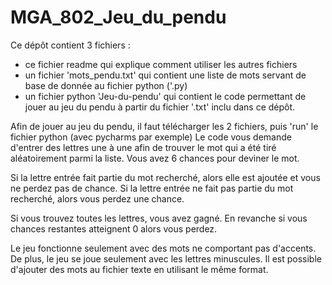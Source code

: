 # MGA_802_Jeu_du_pendu
Ce dépôt contient 3 fichiers :
- ce fichier readme qui explique comment utiliser les autres fichiers
- un fichier 'mots_pendu.txt' qui contient une liste de mots servant de base de donnée au fichier python ('.py)
- un fichier python 'Jeu-du-pendu' qui contient le code permettant de jouer au jeu du pendu à partir du fichier '.txt' inclu dans ce dépôt.

Afin de jouer au jeu du pendu, il faut télécharger les 2 fichiers, puis 'run' le fichier python (avec pycharms par exemple) 
Le code vous demande d'entrer des lettres une à une afin de trouver le mot qui a été tiré aléatoirement parmi la liste.
Vous avez 6 chances pour deviner le mot.

Si la lettre entrée fait partie du mot recherché, alors elle est ajoutée et vous ne perdez pas de chance.
Si la lettre entrée ne fait pas partie du mot recherché, alors vous perdez une chance.

Si vous trouvez toutes les lettres, vous avez gagné. En revanche si vous chances restantes atteignent 0 alors vous perdez.

Le jeu fonctionne seulement avec des mots ne comportant pas d'accents. De plus, le jeu se joue seulement avec les lettres minuscules.
Il est possible d'ajouter des mots au fichier texte en utilisant le même format.
